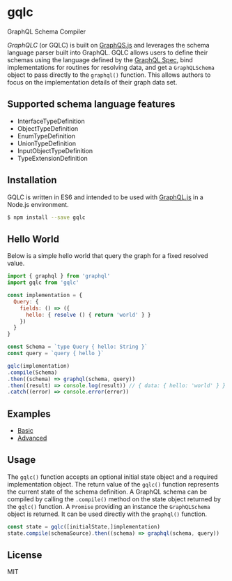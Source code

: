 # gqlc

GraphQL Schema Compiler

*GraphQLC* (or GQLC) is built on
[GraphQS.js](https://github.com/graphql/graphql-js) and
leverages the schema language parser built into GraphQL. GQLC allows users
to define their schemas using the language defined by the [GraphQL
Spec](https://facebook.github.io/graphql), bind implementations for
routines for resolving data, and get a `GraphQLSchema` object to pass
directly to the `graphql()` function. This allows authors to focus on the
implementation details of their graph data set.

## Supported schema language features

* InterfaceTypeDefinition
* ObjectTypeDefinition
* EnumTypeDefinition
* UnionTypeDefinition
* InputObjectTypeDefinition
* TypeExtensionDefinition

## Installation

GQLC is written in ES6 and intended to be used with
[GraphQL.js](https://github.com/graphql/graphql-js) in a Node.js
environment.

```sh
$ npm install --save gqlc
```

## Hello World

Below is a simple hello world that query the graph for a fixed resolved value.

```js
import { graphql } from 'graphql'
import gqlc from 'gqlc'

const implementation = {
  Query: {
    fields: () => ({
      hello: { resolve () { return 'world' } }
    })
  }
}

const Schema = `type Query { hello: String }`
const query = `query { hello }`

gqlc(implementation)
.compile(Schema)
.then((schema) => graphql(schema, query))
.then((result) => console.log(result)) // { data: { hello: 'world' } }
.catch((error) => console.error(error))
```

## Examples

* [Basic](examples/basic)
* [Advanced](examples/advanced)

## Usage

The `gqlc()` function accepts an optional initial state object and a
required implementation object. The return value of the `gqlc()` function
represents the current state of the schema definition. A GraphQL schema can
be compiled by calling the `.compile()` method on the state object returned
by the `gqlc()` function. A `Promise` providing an instance the `GraphQLSchema`
object is returned. It can be used directly with the `graphql()`
function.

```js
const state = gqlc([initialState,]implementation)
state.compile(schemaSource).then((schema) => graphql(schema, query))
```

## License

MIT
